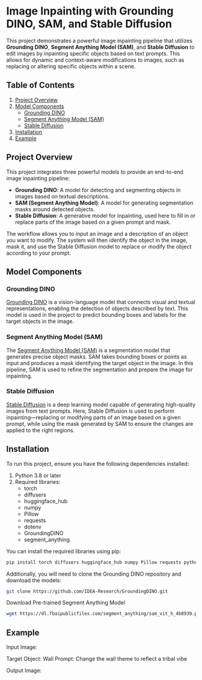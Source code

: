 # Image Inpainting with Grounding DINO, SAM, and Stable Diffusion

This project demonstrates a powerful image inpainting pipeline that utilizes **Grounding DINO**, **Segment Anything Model (SAM)**, and **Stable Diffusion** to edit images by inpainting specific objects based on text prompts. This allows for dynamic and context-aware modifications to images, such as replacing or altering specific objects within a scene.

## Table of Contents
1. [Project Overview](#project-overview)
2. [Model Components](#model-components)
   - [Grounding DINO](#grounding-dino)
   - [Segment Anything Model (SAM)](#segment-anything-model-sam)
   - [Stable Diffusion](#stable-diffusion)
3. [Installation](#installation)
4. [Example](#example)


## Project Overview

This project integrates three powerful models to provide an end-to-end image inpainting pipeline:
- **Grounding DINO**: A model for detecting and segmenting objects in images based on textual descriptions.
- **SAM (Segment Anything Model)**: A model for generating segmentation masks around detected objects.
- **Stable Diffusion**: A generative model for inpainting, used here to fill in or replace parts of the image based on a given prompt and mask.

The workflow allows you to input an image and a description of an object you want to modify. The system will then identify the object in the image, mask it, and use the Stable Diffusion model to replace or modify the object according to your prompt.

## Model Components

### Grounding DINO

[Grounding DINO](https://github.com/IDEA-Research/GroundingDINO) is a vision-language model that connects visual and textual representations, enabling the detection of objects described by text. This model is used in the project to predict bounding boxes and labels for the target objects in the image.

### Segment Anything Model (SAM)

The [Segment Anything Model (SAM)](https://github.com/facebookresearch/segment-anything) is a segmentation model that generates precise object masks. SAM takes bounding boxes or points as input and produces a mask identifying the target object in the image. In this pipeline, SAM is used to refine the segmentation and prepare the image for inpainting.

### Stable Diffusion

[Stable Diffusion](https://github.com/CompVis/stable-diffusion) is a deep learning model capable of generating high-quality images from text prompts. Here, Stable Diffusion is used to perform inpainting—replacing or modifying parts of an image based on a given prompt, while using the mask generated by SAM to ensure the changes are applied to the right regions.

## Installation

To run this project, ensure you have the following dependencies installed:

1. Python 3.8 or later
2. Required libraries:
   - torch
   - diffusers
   - huggingface_hub
   - numpy
   - Pillow
   - requests
   - dotenv
   - GroundingDINO
   - segment_anything

You can install the required libraries using pip:

```bash
pip install torch diffusers huggingface_hub numpy Pillow requests python-dotenv
```

Additionally, you will need to clone the Grounding DINO repository and download the models:
```bash
git clone https://github.com/IDEA-Research/GroundingDINO.git
```

Download Pre-trained Segment Anything Model
```bash
wget https://dl.fbaipublicfiles.com/segment_anything/sam_vit_h_4b8939.pth
```

## Example

Input Image:

Target Object: Wall
Prompt: Change the wall theme to reflect a tribal vibe

Output Image:
